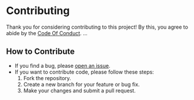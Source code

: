 # Contributing

Thank you for considering contributing to this project! By this, you
agree to abide by the [Code Of Conduct](https://github.com/manthanank/learn-angular/CODE_OF_CONDUCT.md).
...

## How to Contribute

- If you find a bug, please [open an issue](https://github.com/manthanank/learn-angular/issues).
- If you want to contribute code, please follow these steps:
  1. Fork the repository.
  2. Create a new branch for your feature or bug fix.
  3. Make your changes and submit a pull request.


